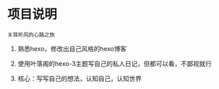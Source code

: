 # 项目说明

	关耳听风的心路之旅

1. 熟悉hexo，修改出自己风格的hexo博客

2. 使用叶落阁的hexo-3主题写自己的私人日记，但都可以看，不鄙视就行

3. 核心：写写自己的想法，认知自己，认知世界
